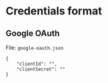 # Credentials format

## Google OAuth

File: `google-oauth.json`

```
{
    "clientId": "",
    "clientSecret": ""
}
```
